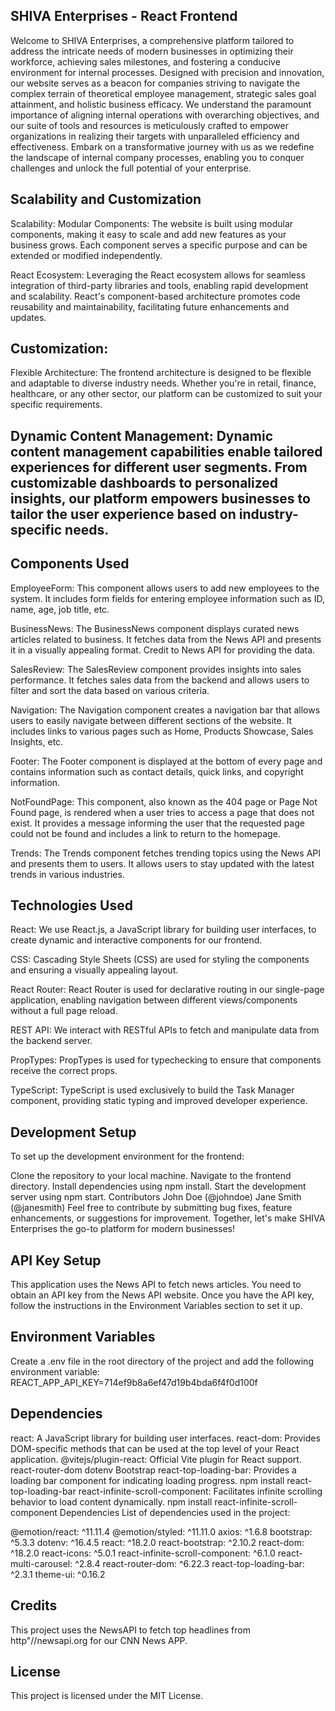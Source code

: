 
## SHIVA Enterprises - React Frontend
Welcome to SHIVA Enterprises, a comprehensive platform tailored to address the intricate needs of modern businesses in optimizing their workforce, achieving sales milestones, and fostering a conducive environment for internal processes. Designed with precision and innovation, our website serves as a beacon for companies striving to navigate the complex terrain of theoretical employee management, strategic sales goal attainment, and holistic business efficacy. We understand the paramount importance of aligning internal operations with overarching objectives, and our suite of tools and resources is meticulously crafted to empower organizations in realizing their targets with unparalleled efficiency and effectiveness. Embark on a transformative journey with us as we redefine the landscape of internal company processes, enabling you to conquer challenges and unlock the full potential of your enterprise.

## Scalability and Customization
Scalability:
Modular Components: The website is built using modular components, making it easy to scale and add new features as your business grows. Each component serves a specific purpose and can be extended or modified independently.

React Ecosystem: Leveraging the React ecosystem allows for seamless integration of third-party libraries and tools, enabling rapid development and scalability. React's component-based architecture promotes code reusability and maintainability, facilitating future enhancements and updates.

## Customization:
Flexible Architecture: The frontend architecture is designed to be flexible and adaptable to diverse industry needs. Whether you're in retail, finance, healthcare, or any other sector, our platform can be customized to suit your specific requirements.

## Dynamic Content Management: Dynamic content management capabilities enable tailored experiences for different user segments. From customizable dashboards to personalized insights, our platform empowers businesses to tailor the user experience based on industry-specific needs.

## Components Used
EmployeeForm: This component allows users to add new employees to the system. It includes form fields for entering employee information such as ID, name, age, job title, etc.

BusinessNews: The BusinessNews component displays curated news articles related to business. It fetches data from the News API and presents it in a visually appealing format. Credit to News API for providing the data.

SalesReview: The SalesReview component provides insights into sales performance. It fetches sales data from the backend and allows users to filter and sort the data based on various criteria.

Navigation: The Navigation component creates a navigation bar that allows users to easily navigate between different sections of the website. It includes links to various pages such as Home, Products Showcase, Sales Insights, etc.

Footer: The Footer component is displayed at the bottom of every page and contains information such as contact details, quick links, and copyright information.

NotFoundPage: This component, also known as the 404 page or Page Not Found page, is rendered when a user tries to access a page that does not exist. It provides a message informing the user that the requested page could not be found and includes a link to return to the homepage.

Trends: The Trends component fetches trending topics using the News API and presents them to users. It allows users to stay updated with the latest trends in various industries.

## Technologies Used
React: We use React.js, a JavaScript library for building user interfaces, to create dynamic and interactive components for our frontend.

CSS: Cascading Style Sheets (CSS) are used for styling the components and ensuring a visually appealing layout.

React Router: React Router is used for declarative routing in our single-page application, enabling navigation between different views/components without a full page reload.

REST API: We interact with RESTful APIs to fetch and manipulate data from the backend server.

PropTypes: PropTypes is used for typechecking to ensure that components receive the correct props.

TypeScript: TypeScript is used exclusively to build the Task Manager component, providing static typing and improved developer experience.

## Development Setup
To set up the development environment for the frontend:

Clone the repository to your local machine.
Navigate to the frontend directory.
Install dependencies using npm install.
Start the development server using npm start.
Contributors
John Doe (@johndoe)
Jane Smith (@janesmith)
Feel free to contribute by submitting bug fixes, feature enhancements, or suggestions for improvement. Together, let's make SHIVA Enterprises the go-to platform for modern businesses!

## API Key Setup
This application uses the News API to fetch news articles. You need to obtain an API key from the News API website. Once you have the API key, follow the instructions in the Environment Variables section to set it up.

## Environment Variables
Create a .env file in the root directory of the project and add the following environment variable: REACT_APP_API_KEY=714ef9b8a6ef47d19b4bda6f4f0d100f

## Dependencies
react: A JavaScript library for building user interfaces. react-dom: Provides DOM-specific methods that can be used at the top level of your React application. @vitejs/plugin-react: Official Vite plugin for React support. react-router-dom dotenv Bootstrap react-top-loading-bar: Provides a loading bar component for indicating loading progress. npm install react-top-loading-bar react-infinite-scroll-component: Facilitates infinite scrolling behavior to load content dynamically. npm install react-infinite-scroll-component
Dependencies
List of dependencies used in the project:

@emotion/react: ^11.11.4
@emotion/styled: ^11.11.0
axios: ^1.6.8
bootstrap: ^5.3.3
dotenv: ^16.4.5
react: ^18.2.0
react-bootstrap: ^2.10.2
react-dom: ^18.2.0
react-icons: ^5.0.1
react-infinite-scroll-component: ^6.1.0
react-multi-carousel: ^2.8.4
react-router-dom: ^6.22.3
react-top-loading-bar: ^2.3.1
theme-ui: ^0.16.2
## Credits
This project uses the NewsAPI to fetch top headlines from http"//newsapi.org for our CNN News APP.

## License
This project is licensed under the MIT License.
